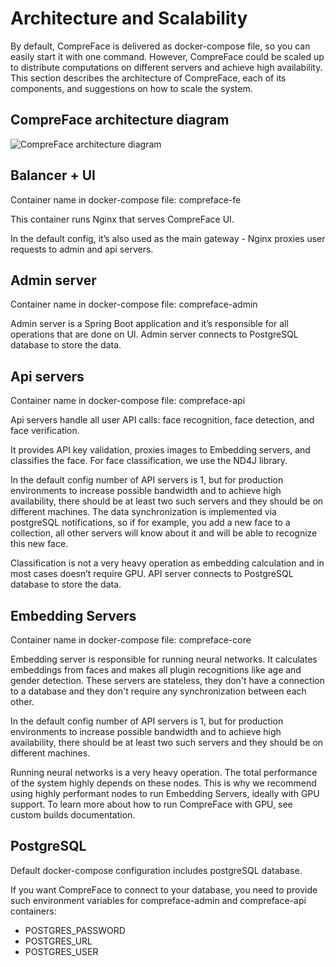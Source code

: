 # Architecture and Scalability

By default, CompreFace is delivered as docker-compose file, so you can easily start it with one command. However, CompreFace could be scaled up to distribute computations on different servers and achieve high availability.
This section describes the architecture of CompreFace, each of its components, and suggestions on how to scale the system.

## CompreFace architecture diagram

![CompreFace architecture diagram](https://user-images.githubusercontent.com/3736126/107855144-5db83580-6e29-11eb-993a-46cdc0c82812.png)

## Balancer + UI
Container name in docker-compose file: compreface-fe

This container runs Nginx that serves CompreFace UI.

In the default config, it’s also used as the main gateway - Nginx proxies user requests to admin and api servers.

## Admin server
Container name in docker-compose file: compreface-admin

Admin server is a Spring Boot application and it’s responsible for all operations that are done on UI. Admin server connects to PostgreSQL database to store the data.

## Api servers
Container name in docker-compose file: compreface-api

Api servers handle all user API calls: face recognition, face detection, and face verification.

It provides API key validation, proxies images to Embedding servers, and classifies the face. For face classification, we use the ND4J library.

In the default config number of API servers is 1, but for production environments to increase possible bandwidth and to achieve high availability, there should be at least two such servers and they should be on different machines. The data synchronization is implemented via postgreSQL notifications, so if for example, you add a new face to a collection, all other servers will know about it and will be able to recognize this new face.

Classification is not a very heavy operation as embedding calculation and in most cases doesn’t require GPU. API server connects to PostgreSQL database to store the data.

## Embedding Servers
Container name in docker-compose file: compreface-core

Embedding server is responsible for running neural networks. It calculates embeddings from faces and makes all plugin recognitions like age and gender detection. These servers are stateless, they don't have a connection to a database and they don't require any synchronization between each other.

In the default config number of API servers is 1, but for production environments to increase possible bandwidth and to achieve high availability, there should be at least two such servers and they should be on different machines.

Running neural networks is a very heavy operation. The total performance of the system highly depends on these nodes. This is why we recommend using highly performant nodes to run Embedding Servers, ideally with GPU support. To learn more about how to run CompreFace with GPU, see custom builds documentation.

## PostgreSQL
Default docker-compose configuration includes postgreSQL database.

If you want CompreFace to connect to your database, you need to provide such environment variables for compreface-admin and compreface-api containers:
* POSTGRES_PASSWORD
* POSTGRES_URL
* POSTGRES_USER

